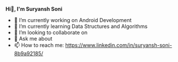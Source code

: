 **Hi👋, I'm Suryansh Soni**


- 🔭 I’m currently working on Android Development
- 🌱 I’m currently learning Data Structures and Algorithms
- 👯 I’m looking to collaborate on 
- 💬 Ask me about
- 📫 How to reach me: https://www.linkedin.com/in/suryansh-soni-8b9a92185/
